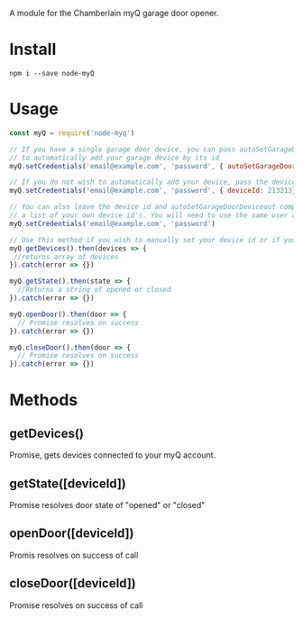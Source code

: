 A module for the Chamberlain myQ garage door opener.

# Install

`npm i --save node-myQ`

# Usage

```javascript
const myQ = require('node-myq')

// If you have a single garage door device, you can pass autoSetGarageDoorDevice : true 
// to automatically add your garage device by its id
myQ.setCredentials('email@example.com', 'password', { autoSetGarageDoorDevice: true})

// If you do not wish to automatically add your device, pass the device id
myQ.setCredentials('email@example.com', 'password', { deviceId: 213213})

// You can also leave the device id and autoSetGarageDoorDeviceout completely if you have 
// a list of your own device id's. You will need to use the same user and password for each device or set a new myQ variable. 
myQ.setCredentials('email@example.com', 'password')

// Use this method if you wish to manually set your device id or if you have more than one device
myQ.getDevices().then(devices => {
 //returns array of devices
}).catch(error => {})

myQ.getState().then(state => {
  //Returns a string of opened or closed
}).catch(error => {})

myQ.openDoor().then(door => {
  // Promise resolves on success
}).catch(error => {})

myQ.closeDoor().then(door => {
  // Promise resolves on success
}).catch(error => {})
```

# Methods

## getDevices()

Promise, gets devices connected to your myQ account.

## getState([deviceId])

Promise resolves door state of "opened" or "closed"

## openDoor([deviceId])

Promis resolves on success of call

## closeDoor([deviceId])

Promise resolves on success of call
